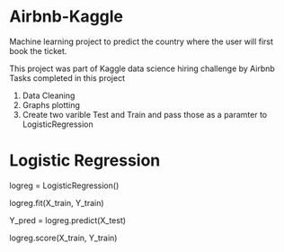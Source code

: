 # Airbnb-Kaggle
Machine learning project to predict the country where the user will first book the ticket.

This project was part of Kaggle data science hiring challenge by Airbnb
Tasks completed in this project
1) Data Cleaning
2) Graphs plotting
3) Create two varible Test and Train and pass those as a paramter to LogisticRegression

# Logistic Regression

logreg = LogisticRegression()

logreg.fit(X_train, Y_train)

Y_pred = logreg.predict(X_test)

logreg.score(X_train, Y_train)

